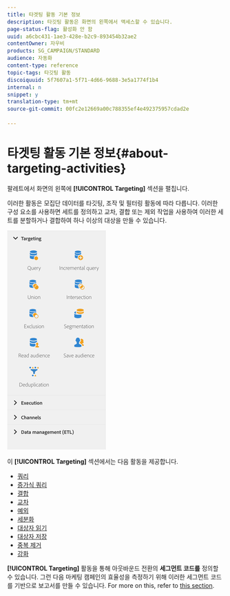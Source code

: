 ```yaml
---
title: 타겟팅 활동 기본 정보
description: 타깃팅 활동은 화면의 왼쪽에서 액세스할 수 있습니다.
page-status-flag: 활성화 안 함
uuid: a6cbc431-1ae3-428e-b2c9-893454b32ae2
contentOwner: 자우비
products: SG_CAMPAIGN/STANDARD
audience: 자동화
content-type: reference
topic-tags: 타깃팅 활동
discoiquuid: 5f7607a1-5f71-4d66-9688-3e5a1774f1b4
internal: n
snippet: y
translation-type: tm+mt
source-git-commit: 00fc2e12669a00c788355ef4e492375957cdad2e

---
```



# 타겟팅 활동 기본 정보{#about-targeting-activities}

팔레트에서 화면의 왼쪽에 **[!UICONTROL Targeting]** 섹션을 펼칩니다.

이러한 활동은 모집단 데이터를 타깃팅, 조작 및 필터링 활동에 따라 다릅니다. 이러한 구성 요소를 사용하면 세트를 정의하고 교차, 결합 또는 제외 작업을 사용하여 이러한 세트를 분할하거나 결합하여 하나 이상의 대상을 만들 수 있습니다.

![](assets/wkf_targeting_activities.png)

이 **[!UICONTROL Targeting]** 섹션에서는 다음 활동을 제공합니다.

* [쿼리](../../automating/using/query.md)
* [증가식 쿼리](../../automating/using/incremental-query.md)
* [결합](../../automating/using/union.md)
* [교차](../../automating/using/intersection.md)
* [예외](../../automating/using/exclusion.md)
* [세분화](../../automating/using/segmentation.md)
* [대상자 읽기](../../automating/using/read-audience.md)
* [대상자 저장](../../automating/using/save-audience.md)
* [중복 제거](../../automating/using/deduplication.md)
* [강화](../../automating/using/enrichment.md)

**[!UICONTROL Targeting]** 활동을 통해 아웃바운드 전환의 **세그먼트 코드를** 정의할 수 있습니다. 그런 다음 마케팅 캠페인의 효율성을 측정하기 위해 이러한 세그먼트 코드를 기반으로 보고서를 만들 수 있습니다. For more on this, refer to [this section](../../reporting/using/creating-a-report-workflow-segment.md).
